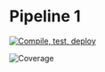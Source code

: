 # Pipeline 1

[![Compile, test, deploy](https://github.com/tcfatt/mini/actions/workflows/main.yml/badge.svg)](https://github.com/tcfatt/mini/actions/workflows/main.yml/)

![Coverage](https://minispace.sgp1.digitaloceanspaces.com/coverage/mini/jacoco.svg)

